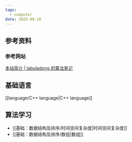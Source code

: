```yaml
---
tags:
  - computer
date: 2025-09-18
---
```

## 参考资料
### 参考网站
[本站简介 | labuladong 的算法笔记](https://labuladong.online/algo/home/)


## 基础语言
[[language/C++ language|C++ language]]


## 算法学习
-  [[基础：数据结构及排序/时间空间复杂度|时间空间复杂度]]
- [[基础：数据结构及排序/数组|数组]]

